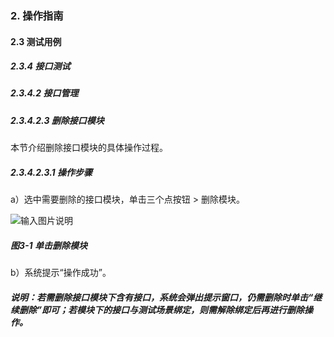 ### 2. 操作指南

#### 2.3 测试用例

##### 2.3.4 接口测试

##### 2.3.4.2 接口管理

##### 2.3.4.2.3 删除接口模块

本节介绍删除接口模块的具体操作过程。

##### 2.3.4.2.3.1 操作步骤

a）选中需要删除的接口模块，单击三个点按钮 > 删除模块。

![输入图片说明](../../../../../images/SoFlu%E5%85%A8%E8%87%AA%E5%8A%A8%E6%B5%8B%E8%AF%95%E5%B9%B3%E5%8F%B0%E6%95%99%E7%A8%8B/2.%20%E6%93%8D%E4%BD%9C%E6%8C%87%E5%8D%97/3.%20%E6%B5%8B%E8%AF%95%E7%94%A8%E4%BE%8B/4.%20%E6%8E%A5%E5%8F%A3%E6%B5%8B%E8%AF%95/2.%20%E6%8E%A5%E5%8F%A3%E7%AE%A1%E7%90%86/3-1.png)

##### 图3-1 单击删除模块

b）系统提示“操作成功”。

##### 说明：若需删除接口模块下含有接口，系统会弹出提示窗口，仍需删除时单击“继续删除”即可；若模块下的接口与测试场景绑定，则需解除绑定后再进行删除操作。
